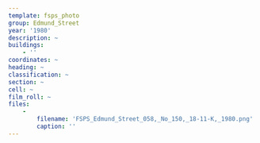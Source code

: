 ```yaml
---
template: fsps_photo
group: Edmund_Street
year: '1980'
description: ~
buildings:
    - ''
coordinates: ~
heading: ~
classification: ~
section: ~
cell: ~
film_roll: ~
files:
    -
        filename: 'FSPS_Edmund_Street_058,_No_150,_18-11-K,_1980.png'
        caption: ''
---
```

